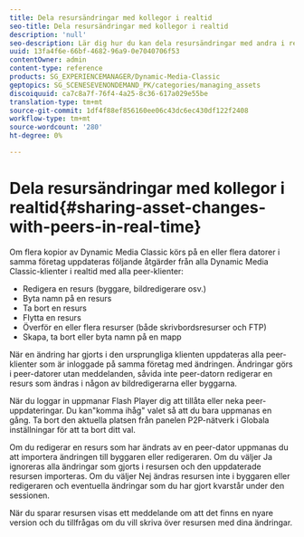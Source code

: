 ```yaml
---
title: Dela resursändringar med kollegor i realtid
seo-title: Dela resursändringar med kollegor i realtid
description: 'null'
seo-description: Lär dig hur du kan dela resursändringar med andra i realtid.
uuid: 13fa4f6e-66bf-4682-96a9-0e7040706f53
contentOwner: admin
content-type: reference
products: SG_EXPERIENCEMANAGER/Dynamic-Media-Classic
geptopics: SG_SCENESEVENONDEMAND_PK/categories/managing_assets
discoiquuid: ca7c8a7f-76f4-4a25-8c36-617a029e55be
translation-type: tm+mt
source-git-commit: 1df4f88ef856160ee06c43dc6ec430df122f2408
workflow-type: tm+mt
source-wordcount: '280'
ht-degree: 0%

---
```



# Dela resursändringar med kollegor i realtid{#sharing-asset-changes-with-peers-in-real-time}

Om flera kopior av Dynamic Media Classic körs på en eller flera datorer i samma företag uppdateras följande åtgärder från alla Dynamic Media Classic-klienter i realtid med alla peer-klienter:

* Redigera en resurs (byggare, bildredigerare osv.)
* Byta namn på en resurs
* Ta bort en resurs
* Flytta en resurs
* Överför en eller flera resurser (både skrivbordsresurser och FTP)
* Skapa, ta bort eller byta namn på en mapp

När en ändring har gjorts i den ursprungliga klienten uppdateras alla peer-klienter som är inloggade på samma företag med ändringen. Ändringar görs i peer-datorer utan meddelanden, såvida inte peer-datorn redigerar en resurs som ändras i någon av bildredigerarna eller byggarna.

När du loggar in uppmanar Flash Player dig att tillåta eller neka peer-uppdateringar. Du kan&quot;komma ihåg&quot; valet så att du bara uppmanas en gång. Ta bort den aktuella platsen från panelen P2P-nätverk i Globala inställningar för att ta bort ditt val.

Om du redigerar en resurs som har ändrats av en peer-dator uppmanas du att importera ändringen till byggaren eller redigeraren. Om du väljer Ja ignoreras alla ändringar som gjorts i resursen och den uppdaterade resursen importeras. Om du väljer Nej ändras resursen inte i byggaren eller redigeraren och eventuella ändringar som du har gjort kvarstår under den sessionen.

När du sparar resursen visas ett meddelande om att det finns en nyare version och du tillfrågas om du vill skriva över resursen med dina ändringar.
